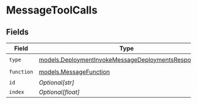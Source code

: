 # MessageToolCalls


## Fields

| Field                                                                                                                | Type                                                                                                                 | Required                                                                                                             | Description                                                                                                          |
| -------------------------------------------------------------------------------------------------------------------- | -------------------------------------------------------------------------------------------------------------------- | -------------------------------------------------------------------------------------------------------------------- | -------------------------------------------------------------------------------------------------------------------- |
| `type`                                                                                                               | [models.DeploymentInvokeMessageDeploymentsResponseType](../models/deploymentinvokemessagedeploymentsresponsetype.md) | :heavy_check_mark:                                                                                                   | N/A                                                                                                                  |
| `function`                                                                                                           | [models.MessageFunction](../models/messagefunction.md)                                                               | :heavy_check_mark:                                                                                                   | N/A                                                                                                                  |
| `id`                                                                                                                 | *Optional[str]*                                                                                                      | :heavy_minus_sign:                                                                                                   | N/A                                                                                                                  |
| `index`                                                                                                              | *Optional[float]*                                                                                                    | :heavy_minus_sign:                                                                                                   | N/A                                                                                                                  |